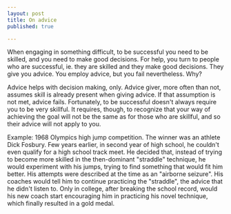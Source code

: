 ```yaml
---
layout: post
title: On advice
published: true

---
```

When engaging in something difficult, to be successful you need to be skilled, and you need to make good decisions. For help, you turn to people who are successful, ie. they are skilled and they make good decisions. They give you advice. You employ advice, but you fail nevertheless. Why?

Advice helps with decision making, only. Advice giver, more often than not, assumes skill is already present when giving advice. If that assumption is not met, advice fails. Fortunately, to be successful doesn't always require you to be very skillful. It requires, though, to recognize that your way of achieving the goal will not be the same as for those who are skillful, and so their advice will not apply to you.

Example: 1968 Olympics high jump competition. The winner was an athlete Dick Fosbury. Few years earlier, in second year of high school, he couldn't even qualify for a high school track meet. He decided that, instead of trying to become more skilled in the then-dominant "straddle" technique, he would experiment with his jumps, trying to find something that would fit him better. His attempts were described at the time as an "airborne seizure". His coaches would tell him to continue practicing the "straddle", the advice that he didn't listen to. Only in college, after breaking the school record, would his new coach start encouraging him in practicing his novel technique, which finally resulted in a gold medal. 